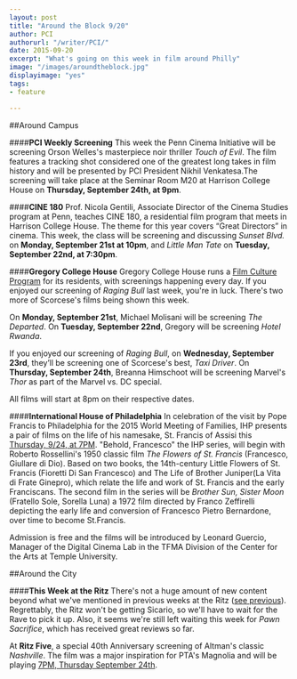 ```yaml
---
layout: post
title: "Around the Block 9/20"
author: PCI
authorurl: "/writer/PCI/"
date: 2015-09-20
excerpt: "What's going on this week in film around Philly"
image: "/images/aroundtheblock.jpg"
displayimage: "yes"
tags: 
- feature

---
```

##Around Campus

####**PCI Weekly Screening**
This week the Penn Cinema Initiative will be screening Orson Welles's masterpiece noir thriller *Touch of Evil*. The film features a tracking shot considered one of the greatest long takes in film history and will be presented by PCI President Nikhil Venkatesa.The screening will take place at the Seminar Room M20 at Harrison College House on **Thursday, September 24th, at 9pm**. 


####**CINE 180**
Prof. Nicola Gentili, Associate Director of the Cinema Studies program at Penn, teaches CINE 180, a residential film program that meets in Harrison College House. The theme for this year covers “Great Directors” in cinema.
This week, the class will be screening and discussing *Sunset Blvd.* on **Monday, September 21st at 10pm**, and *Little Man Tate* on **Tuesday, September 22nd, at 7:30pm**.



####**Gregory College House**
Gregory College House runs a [Film Culture Program](http://gregory.house.upenn.edu/film_culture) for its residents, with screenings happening every day. If you enjoyed our screening of *Raging Bull* last week, you're in luck. There's two more of Scorcese's films being shown this week.

On **Monday, September 21st**, Michael Molisani will be screening *The Departed*. On **Tuesday, September 22nd**, Gregory will be screening *Hotel Rwanda*.

If you enjoyed our screening of *Raging Bull*, on **Wednesday, September 23rd**, they’ll be screening one of Scorcese's best, *Taxi Driver*. On **Thursday, September 24th**, Breanna Himschoot will be screening Marvel's *Thor* as part of the Marvel vs. DC special.

All films will start at 8pm on their respective dates.



####**International House of Philadelphia**
In celebration of the visit by Pope Francis to Philadelphia for the 2015 World Meeting of Families, IHP presents a pair of films on the life of his namesake, St. Francis of Assisi this [Thursday, 9/24, at 7PM](http://ihousephilly.org/calendar/brother-sun-sister-moon). "Behold, Francesco" the IHP series, will begin with Roberto Rossellini's 1950 classic film *The Flowers of St. Francis* (Francesco, Giullare di Dio). Based on two books, the 14th-century Little Flowers of St. Francis (Fioretti Di San Francesco)  and The Life of Brother Juniper(La Vita di Frate Ginepro), which relate the life and work of St. Francis and the early Franciscans. The second film in the series will be *Brother Sun, Sister Moon* (Fratello Sole, Sorella Luna) a 1972 film directed by Franco Zeffirelli depicting the early life and conversion of Francesco Pietro Bernardone, over time to become St.Francis.

Admission is free and the films will be introduced by Leonard Guercio, Manager of the Digital Cinema Lab in the TFMA Division of the Center for the Arts at Temple University. 

##Around the City

####**This Week at the Ritz**
There's not a huge amount of new content beyond what we've mentioned in previous weeks at the Ritz ([see previous](http://pennmoviegoer.com/2015/09/13/atb.html)). Regrettably, the Ritz won't be getting Sicario, so we'll have to wait for the Rave to pick it up. Also, it seems we're still left waiting this week for *Pawn Sacrifice*, which has received great reviews so far.

At **Ritz Five**, a special 40th Anniversary screening of Altman's classic *Nashville*. The film was a major inspiration for PTA's Magnolia and will be playing [7PM, Thursday September 24th](http://www.landmarktheatres.com/philadelphia/ritz-five/Film-Info/nashville).



